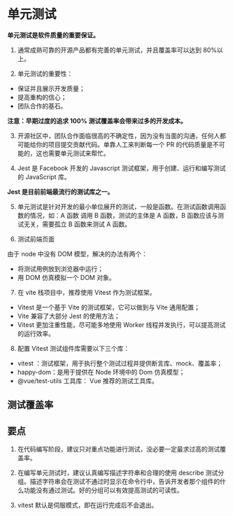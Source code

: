 # 单元测试

**单元测试是软件质量的重要保证。**

1. 通常成熟可靠的开源产品都有完善的单元测试，并且覆盖率可以达到 80%以上。

2. 单元测试的重要性：

- 保证并且展示开发质量；
- 提高重构的信心；
- 团队合作的基石。

**注意：早期过度的追求 100% 测试覆盖率会带来过多的开发成本。**

3. 开源社区中，团队合作面临很高的不确定性，因为没有当面的沟通，任何人都可能给你的项目提交贡献代码。单靠人工来判断每一个 PR 的代码质量是不可能的，这也需要单元测试来帮忙。

4. Jest 是 Facebook 开发的 Javascript 测试框架，用于创建、运行和编写测试的 JavaScript 库。

**Jest 是目前前端最流行的测试库之一。**

5. 单元测试是针对开发的最小单位展开的测试，一般是函数。在测试函数调用函数的情况，如：A 函数 调用 B 函数，测试的主体是 A 函数，B 函数应该与测试无关，需要孤立 B 函数来测试 A 函数。

6. 测试前端页面

由于 node 中没有 DOM 模型，解决的办法有两个：

- 将测试用例放到浏览器中运行；
- 用 DOM 仿真模拟一个 DOM 对象。

7. 在 vite 栈项目中，推荐使用 Vitest 作为测试框架。

- Vitest 是一个基于 Vite 的测试框架，它可以做到与 Vite 通用配置；
- Vite 兼容了大部分 Jest 的使用方法；
- Vitest 更加注重性能，尽可能多地使用 Worker 线程并发执行，可以提高测试的运行效率。

8. 配置 Vitest 测试组件库需要以下三个库：

- vitest ：测试框架，用于执行整个测试过程并提供断言库、mock、覆盖率；
- happy-dom：是用于提供在 Node 环境中的 Dom 仿真模型；
- @vue/test-utils 工具库： Vue 推荐的测试工具库。

## 测试覆盖率

## 要点

1. 在代码编写阶段，建议只对重点功能进行测试，没必要一定最求过高的测试覆盖率。

2. 在编写单元测试时，建议认真编写描述字符串和合理的使用 describe 测试分组。描述字符串会在测试不通过时显示在命令行中，告诉开发者那个组件的什么功能没有通过测试。好的分组可以有效提高测试的可读性。

3. vitest 默认是伺服模式，即在运行完成后不会退出。
